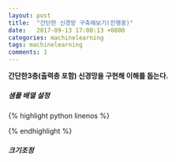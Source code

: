 ```yaml
---
layout: post
title:  "간단한 신경망 구축해보기(진행중)"
date:   2017-09-13 17:00:13 +0800
categories: machinelearning
tags: machinelearning
comments: 1
---
```

**간단한3층(출력층 포함) 신경망을 구현해 이해를 돕는다.**

##### 샘플 배열 설정

{% highlight  python linenos  %}

{% endhighlight %}


##### 크기조정


